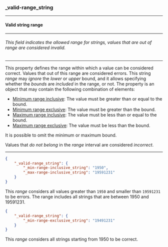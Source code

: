 ### _valid-range_string



------
#### Valid string range



------
###### This field indicates the allowed range for strings, values that are out of range are considered invalid.



------
This property defines the range within which a value can be considered correct. Values that out of this range are considered errors. This string *range* may *ignore* the *lower* or *upper* bound, and it allows specifying whether the *bounds* are *included* in the range, or not. The property is an object that may contain the following combination of elements:

- [Minimum range inclusive](_min-range-inclusive_string.md): The value must be greater than or equal to the bound.
- [Minimum range exclusive](_min-range-exclusive_string.md): The value must be greater than the bound.
- [Maximum range inclusive](_max-range-inclusive_string.md): The value must be less than or equal to the bound.
- [Maximum range exclusive](_max-range-exclusive_string.md): The value must be less than the bound.

It is possible to omit the minimum or maximum bound.

Values that *do not belong* in the *range* interval are considered *incorrect*.



------
```json
{
	"_valid-range_string": {
		"_min-range-inclusive_string": "1950",
		"_max-range-inclusive_string": "19591231"
	}
}
```

This *range* considers all values greater than `1950` and smaller than `19591231` to be errors.
The range includes all strings that are between 1950 and 19591231.



```json
{
	"_valid-range_string": {
		"_min-range-exclusive_string": "19491231"
	}
}
```

This *range* considers all strings starting from 1950 to be correct.